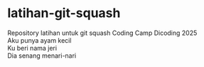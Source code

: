 # latihan-git-squash
Repository latihan untuk git squash Coding Camp Dicoding 2025<br>
Aku punya ayam kecil<br>
Ku beri nama jeri<br>
Dia senang menari-nari<br>
